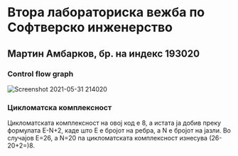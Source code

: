 # Втора лабораториска вежба по Софтверско инженерство
## Мартин Амбарков, бр. на индекс 193020
### Control flow graph
![Screenshot 2021-05-31 214020](https://user-images.githubusercontent.com/82344984/120235464-5bec7380-c25a-11eb-9a73-a8e5d3fb0f8e.png)
### Цикломатска комплексност
Цикломатската комплексност на овој код е 8, а истата ја добив преку формулата E-N+2, каде што E е бројот на ребра, а N е бројот на јазли. Во случајoв Е=26, а N=20 па цикломатската комплексност изнесува (26-20+2=)8.
